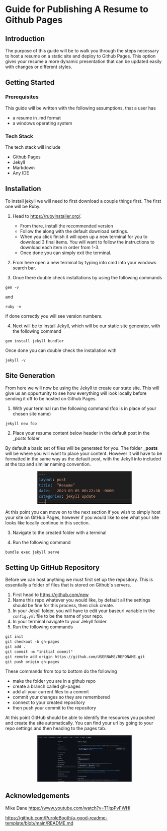 # **Guide for Publishing A Resume to Github Pages**

## **Introduction**

The purpose of this guide will be to walk you through the steps necessary to host a resume on a static site and deploy to Github Pages. This option gives your resume a more dynamic presentation that can be updated easily with changes or different styles.

## **Getting Started**

### **Prerequisites**
This guide will be written with the following assumptions, that a user has
- a resume in .md format
- a windows operating system
### **Tech Stack**
The tech stack will include
- Github Pages
- Jekyll
- Markdown
- Any IDE
## **Installation**

To install jekyll we will need to first download a couple things first. The first one will be Ruby. 
1. Head to https://rubyinstaller.org/. 
    * From there, install the recommended version 
    * Follow the along with the default download settings. 
    * When you click finish it will open up a new terminal for you to download 3 final items. You will want to follow the instructions to download each item in order from 1-3. 
    * Once done you can simply exit the terminal.

2. From here open a new terminal by typing into cmd into your windows search bar. 

3. Once there double check installations by using the following commands
```
gem -v 
```
and 

    ruby -v

if done correctly you will see version numbers.

4. Next will be to install Jekyll, which will be our static site generator, with the following command
```
gem install jekyll bundler
```
Once done you can double check the installation with 
    
    jekyll -v

## **Site Generation**

From here we will now be using the Jekyll to create our state site. This will give us an oppurtunity to see how everything will look locally before sending it off to be hosted on Github Pages.

1. With your terminal run the following command (foo is in place of your chosen site name)
```
jekyll new foo
```
2. Place your resume content below header in the default post in the _posts folder

By default a basic set of files will be generated for you. The folder **_posts** will be where you will want to place your content. However it will have to be formatted in the same way as the default post, with the Jekyll info included at the top and similar naming convention.

<p align="center">
  <img src="https://github.com/wonge1/Resume/blob/gh-pages/_img/JekyllPostInfo.PNG" alt="Jekyll Post Heading Example" width="300">
</p>

At this point you can move on to the next section if you wish to simply host your site on GitHub Pages, however if you would like to see what your site looks like locally continue in this section.

3. Navigate to the created folder with a terminal

4. Run the following command

```
bundle exec jekyll serve 
```

## **Setting Up GitHub Repository**

Before we can host anything we must first set up the repository. This is essentially a folder of files that is stored on Github's servers.

1. First head to https://github.com/new
2. Name this repo whatever you would like, by default all the settings should be fine for this process, then click create.
3. In your Jekyll folder, you will have to edit your baseurl variable in the ```config.yml``` file to be the name of your repo.
4. In your terminal navigate to your Jekyll folder
5. Run the following commands
```
git init
git checkout -b gh-pages
git add .
git commit -m "initial commit"
git remote add origin https://github.com/USERNAME/REPONAME.git
git push origin gh-pages
```
These commands from top to bottom do the following
-   make the folder you are in a github repo
-   create a branch called gh-pages
-   add all your current files to a commit
-   commit your changes so they are remembered
-   connect to your created repository
-   then push your commit to the repository

At this point GitHub should be able to identify the resources you pushed and create the site automatically. You can find your url by going to your repo settings and then heading to the pages tab.

<p align="center">
  <img src="https://github.com/wonge1/Resume/blob/gh-pages/_img/Url.PNG" alt="Pages Url Location" width="300">
</p>

## **Acknowledgements**
Mike Dane
https://www.youtube.com/watch?v=T1itpPvFWHI


https://github.com/PurpleBooth/a-good-readme-template/blob/main/README.md 